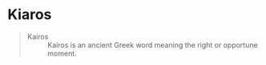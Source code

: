 # Kiaros

> <dl>
>   <dt>Kairos</dt>
>   <dd>Kairos is an ancient Greek word meaning the right or opportune moment.</dd>
> </dl>